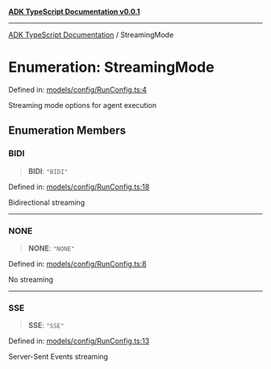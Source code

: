 [**ADK TypeScript Documentation v0.0.1**](../README.md)

***

[ADK TypeScript Documentation](../globals.md) / StreamingMode

# Enumeration: StreamingMode

Defined in: [models/config/RunConfig.ts:4](https://github.com/pontus-devoteam/adk-typescript/blob/debe65286edf8e899c3500f5b5966544d2447b8d/src/models/config/RunConfig.ts#L4)

Streaming mode options for agent execution

## Enumeration Members

### BIDI

> **BIDI**: `"BIDI"`

Defined in: [models/config/RunConfig.ts:18](https://github.com/pontus-devoteam/adk-typescript/blob/debe65286edf8e899c3500f5b5966544d2447b8d/src/models/config/RunConfig.ts#L18)

Bidirectional streaming

***

### NONE

> **NONE**: `"NONE"`

Defined in: [models/config/RunConfig.ts:8](https://github.com/pontus-devoteam/adk-typescript/blob/debe65286edf8e899c3500f5b5966544d2447b8d/src/models/config/RunConfig.ts#L8)

No streaming

***

### SSE

> **SSE**: `"SSE"`

Defined in: [models/config/RunConfig.ts:13](https://github.com/pontus-devoteam/adk-typescript/blob/debe65286edf8e899c3500f5b5966544d2447b8d/src/models/config/RunConfig.ts#L13)

Server-Sent Events streaming
